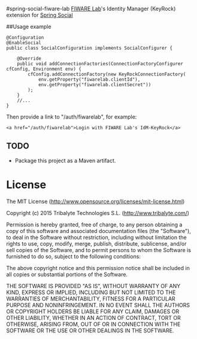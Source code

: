 #spring-social-fiware-lab
<a href="https://account.lab.fiware.org/" target="_blank">FIWARE Lab</a>'s Identity Manager (KeyRock) extension for <a href="http://projects.spring.io/spring-social/" target="_blank">Spring Social</a>


##Usage example

```
@Configuration
@EnableSocial
public class SocialConfiguration implements SocialConfigurer {

	@Override
	public void addConnectionFactories(ConnectionFactoryConfigurer cfConfig, Environment env) {
		cfConfig.addConnectionFactory(new KeyRockConnectionFactory(
			env.getProperty("fiwarelab.clientId"),
			env.getProperty("fiwarelab.clientSecret"))
		);
	}
	//...
}

```

Then provide a link to "/auth/fiwarelab", for example:
```
<a href="/auth/fiwarelab">Login with FIWARE Lab's IdM-KeyRock</a>
```


## TODO
- Package this project as a Maven artifact.


# License
The MIT License (http://www.opensource.org/licenses/mit-license.html)

Copyright (c) 2015 Tribalyte Technologies S.L. (http://www.tribalyte.com/)

Permission is hereby granted, free of charge, to any person obtaining a copy
of this software and associated documentation files (the "Software"), to deal
in the Software without restriction, including without limitation the rights
to use, copy, modify, merge, publish, distribute, sublicense, and/or sell
copies of the Software, and to permit persons to whom the Software is
furnished to do so, subject to the following conditions:

The above copyright notice and this permission notice shall be included in
all copies or substantial portions of the Software.

THE SOFTWARE IS PROVIDED "AS IS", WITHOUT WARRANTY OF ANY KIND, EXPRESS OR
IMPLIED, INCLUDING BUT NOT LIMITED TO THE WARRANTIES OF MERCHANTABILITY,
FITNESS FOR A PARTICULAR PURPOSE AND NONINFRINGEMENT. IN NO EVENT SHALL THE
AUTHORS OR COPYRIGHT HOLDERS BE LIABLE FOR ANY CLAIM, DAMAGES OR OTHER
LIABILITY, WHETHER IN AN ACTION OF CONTRACT, TORT OR OTHERWISE, ARISING FROM,
OUT OF OR IN CONNECTION WITH THE SOFTWARE OR THE USE OR OTHER DEALINGS IN
THE SOFTWARE.
